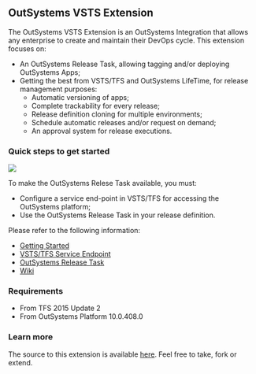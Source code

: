 ## OutSystems VSTS Extension ##

The OutSystems VSTS Extension is an OutSystems Integration that allows any enterprise to create and maintain their DevOps cycle.
This extension focuses on:
- An OutSystems Release Task, allowing tagging and/or deploying OutSystems Apps;
- Getting the best from VSTS/TFS and OutSystems LifeTime, for release management purposes:
  - Automatic versioning of apps;
  - Complete trackability for every release;
  - Release definition cloning for multiple environments;
  - Schedule automatic releases and/or request on demand;
  - An approval system for release executions.

### Quick steps to get started ###

![](/static/images/outsystems-release-task.png)

To make the OutSystems Relese Task available, you must:
- Configure a service end-point in VSTS/TFS for accessing the OutSystems platform;
- Use the OutSystems Release Task in your release definition.

Please refer to the following information:
- [Getting Started](https://github.com/OutSystems/vsts/wiki/Getting-Started)
- [VSTS/TFS Service Endpoint](https://github.com/OutSystems/vsts/wiki/VSTS-TFS-Service-Endpoint)
- [OutSystems Release Task](https://github.com/OutSystems/vsts/wiki/OutSystems-Release-Task)
- [Wiki](https://github.com/OutSystems/vsts/wiki)

### Requirements

- From TFS 2015 Update 2
- From OutSystems Platform 10.0.408.0

### Learn more ###

The source to this extension is available [here](https://github.com/OutSystems/vsts). Feel free to take, fork or extend.